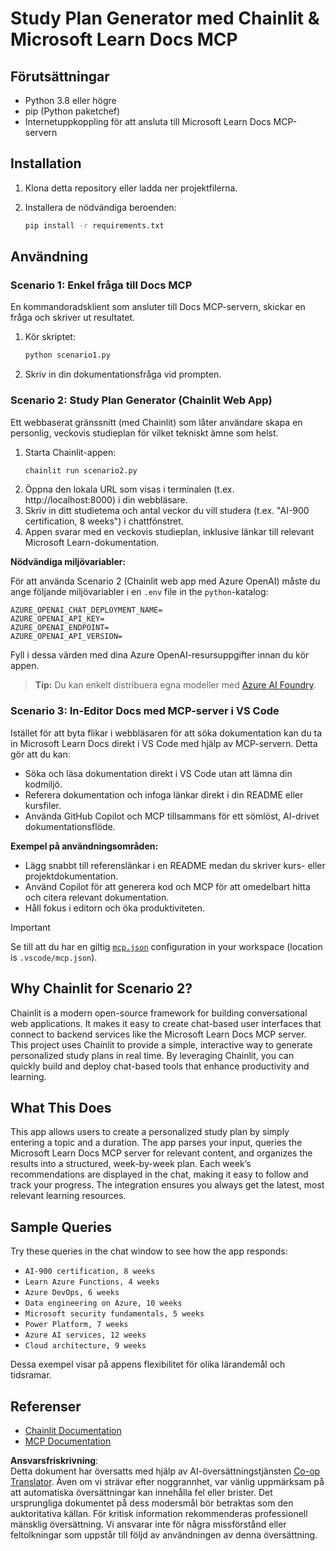 <!--
CO_OP_TRANSLATOR_METADATA:
{
  "original_hash": "a05fb941810e539147fec53aaadbb6fd",
  "translation_date": "2025-06-21T14:30:23+00:00",
  "source_file": "09-CaseStudy/docs-mcp/solution/python/README.md",
  "language_code": "sv"
}
-->
# Study Plan Generator med Chainlit & Microsoft Learn Docs MCP

## Förutsättningar

- Python 3.8 eller högre
- pip (Python paketchef)
- Internetuppkoppling för att ansluta till Microsoft Learn Docs MCP-servern

## Installation

1. Klona detta repository eller ladda ner projektfilerna.
2. Installera de nödvändiga beroenden:

   ```bash
   pip install -r requirements.txt
   ```

## Användning

### Scenario 1: Enkel fråga till Docs MCP
En kommandoradsklient som ansluter till Docs MCP-servern, skickar en fråga och skriver ut resultatet.

1. Kör skriptet:
   ```bash
   python scenario1.py
   ```
2. Skriv in din dokumentationsfråga vid prompten.

### Scenario 2: Study Plan Generator (Chainlit Web App)
Ett webbaserat gränssnitt (med Chainlit) som låter användare skapa en personlig, veckovis studieplan för vilket tekniskt ämne som helst.

1. Starta Chainlit-appen:
   ```bash
   chainlit run scenario2.py
   ```
2. Öppna den lokala URL som visas i terminalen (t.ex. http://localhost:8000) i din webbläsare.
3. Skriv in ditt studietema och antal veckor du vill studera (t.ex. "AI-900 certification, 8 weeks") i chattfönstret.
4. Appen svarar med en veckovis studieplan, inklusive länkar till relevant Microsoft Learn-dokumentation.

**Nödvändiga miljövariabler:**

För att använda Scenario 2 (Chainlit web app med Azure OpenAI) måste du ange följande miljövariabler i en `.env` file in the `python`-katalog:

```
AZURE_OPENAI_CHAT_DEPLOYMENT_NAME=
AZURE_OPENAI_API_KEY=
AZURE_OPENAI_ENDPOINT=
AZURE_OPENAI_API_VERSION=
```

Fyll i dessa värden med dina Azure OpenAI-resursuppgifter innan du kör appen.

> **Tip:** Du kan enkelt distribuera egna modeller med [Azure AI Foundry](https://ai.azure.com/).

### Scenario 3: In-Editor Docs med MCP-server i VS Code

Istället för att byta flikar i webbläsaren för att söka dokumentation kan du ta in Microsoft Learn Docs direkt i VS Code med hjälp av MCP-servern. Detta gör att du kan:
- Söka och läsa dokumentation direkt i VS Code utan att lämna din kodmiljö.
- Referera dokumentation och infoga länkar direkt i din README eller kursfiler.
- Använda GitHub Copilot och MCP tillsammans för ett sömlöst, AI-drivet dokumentationsflöde.

**Exempel på användningsområden:**
- Lägg snabbt till referenslänkar i en README medan du skriver kurs- eller projektdokumentation.
- Använd Copilot för att generera kod och MCP för att omedelbart hitta och citera relevant dokumentation.
- Håll fokus i editorn och öka produktiviteten.

> [!IMPORTANT]
> Se till att du har en giltig [`mcp.json`](../../../../../../09-CaseStudy/docs-mcp/solution/scenario3/mcp.json) configuration in your workspace (location is `.vscode/mcp.json`).

## Why Chainlit for Scenario 2?

Chainlit is a modern open-source framework for building conversational web applications. It makes it easy to create chat-based user interfaces that connect to backend services like the Microsoft Learn Docs MCP server. This project uses Chainlit to provide a simple, interactive way to generate personalized study plans in real time. By leveraging Chainlit, you can quickly build and deploy chat-based tools that enhance productivity and learning.

## What This Does

This app allows users to create a personalized study plan by simply entering a topic and a duration. The app parses your input, queries the Microsoft Learn Docs MCP server for relevant content, and organizes the results into a structured, week-by-week plan. Each week’s recommendations are displayed in the chat, making it easy to follow and track your progress. The integration ensures you always get the latest, most relevant learning resources.

## Sample Queries

Try these queries in the chat window to see how the app responds:

- `AI-900 certification, 8 weeks`
- `Learn Azure Functions, 4 weeks`
- `Azure DevOps, 6 weeks`
- `Data engineering on Azure, 10 weeks`
- `Microsoft security fundamentals, 5 weeks`
- `Power Platform, 7 weeks`
- `Azure AI services, 12 weeks`
- `Cloud architecture, 9 weeks`

Dessa exempel visar på appens flexibilitet för olika lärandemål och tidsramar.

## Referenser

- [Chainlit Documentation](https://docs.chainlit.io/)
- [MCP Documentation](https://github.com/MicrosoftDocs/mcp)

**Ansvarsfriskrivning**:  
Detta dokument har översatts med hjälp av AI-översättningstjänsten [Co-op Translator](https://github.com/Azure/co-op-translator). Även om vi strävar efter noggrannhet, var vänlig uppmärksam på att automatiska översättningar kan innehålla fel eller brister. Det ursprungliga dokumentet på dess modersmål bör betraktas som den auktoritativa källan. För kritisk information rekommenderas professionell mänsklig översättning. Vi ansvarar inte för några missförstånd eller feltolkningar som uppstår till följd av användningen av denna översättning.